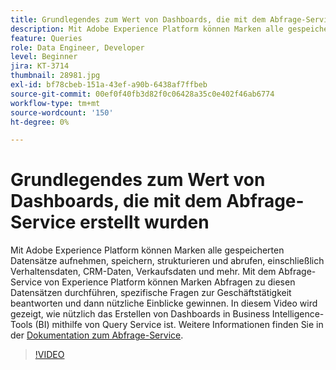 ```yaml
---
title: Grundlegendes zum Wert von Dashboards, die mit dem Abfrage-Service erstellt wurden
description: Mit Adobe Experience Platform können Marken alle gespeicherten Datensätze aufnehmen, speichern, strukturieren und abrufen, einschließlich Verhaltens-, CRM- und Verkaufsdaten. Mit dem Abfrage-Service von Experience Platform können Marken Abfragen zu diesen Datensätzen durchführen, spezifische Fragen zur Geschäftstätigkeit beantworten und dann nützliche Einblicke gewinnen. In diesem Video wird gezeigt, wie nützlich das Erstellen von Dashboards in Business Intelligence-Tools (BI) mithilfe von Query Service ist.
feature: Queries
role: Data Engineer, Developer
level: Beginner
jira: KT-3714
thumbnail: 28981.jpg
exl-id: bf78cbeb-151a-43ef-a90b-6438af7ffbeb
source-git-commit: 00ef0f40fb3d82f0c06428a35c0e402f46ab6774
workflow-type: tm+mt
source-wordcount: '150'
ht-degree: 0%

---
```


# Grundlegendes zum Wert von Dashboards, die mit dem Abfrage-Service erstellt wurden

Mit Adobe Experience Platform können Marken alle gespeicherten Datensätze aufnehmen, speichern, strukturieren und abrufen, einschließlich Verhaltensdaten, CRM-Daten, Verkaufsdaten und mehr. Mit dem Abfrage-Service von Experience Platform können Marken Abfragen zu diesen Datensätzen durchführen, spezifische Fragen zur Geschäftstätigkeit beantworten und dann nützliche Einblicke gewinnen. In diesem Video wird gezeigt, wie nützlich das Erstellen von Dashboards in Business Intelligence-Tools (BI) mithilfe von Query Service ist. Weitere Informationen finden Sie in der [Dokumentation zum Abfrage-Service](https://experienceleague.adobe.com/docs/experience-platform/query/home.html?lang=de).

>[!VIDEO](https://video.tv.adobe.com/v/28981?learn=on)
